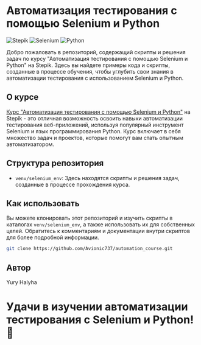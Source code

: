 # Автоматизация тестирования с помощью Selenium и Python

![Stepik](https://img.shields.io/badge/Course-Stepik-orange)
![Selenium](https://img.shields.io/badge/Selenium-4.13.0-green)
![Python](https://img.shields.io/badge/Python-3.9%2B-blue)

Добро пожаловать в репозиторий, содержащий скрипты и решения задач по курсу "Автоматизация тестирования с помощью Selenium и Python" на Stepik. Здесь вы найдете примеры кода и скрипты, созданные в процессе обучения, чтобы углубить свои знания в автоматизации тестирования с использованием Selenium и Python.

## О курсе
[Курс "Автоматизация тестирования с помощью Selenium и Python"](https://stepik.org/course/575) на Stepik - это отличная возможность освоить навыки автоматизации тестирования веб-приложений, используя популярный инструмент Selenium и язык программирования Python. Курс включает в себя множество задач и проектов, которые помогут вам стать опытным автоматизатором.

## Структура репозитория
- `venv/selenium_env`: Здесь находятся скрипты и решения задач, созданные в процессе прохождения курса.

## Как использовать
Вы можете клонировать этот репозиторий и изучить скрипты в каталогах `venv/selenium_env`, а также использовать их для собственных целей. Обратитесь к комментариям и документации внутри скриптов для более подробной информации.

```bash
git clone https://github.com/Avionic737/automation_course.git
```

## Автор
Yury Halyha

# Удачи в изучении автоматизации тестирования с Selenium и Python! 🚀